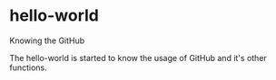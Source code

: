 hello-world
===========

Knowing the GitHub

The hello-world is started to know the usage of GitHub and it's other functions.
